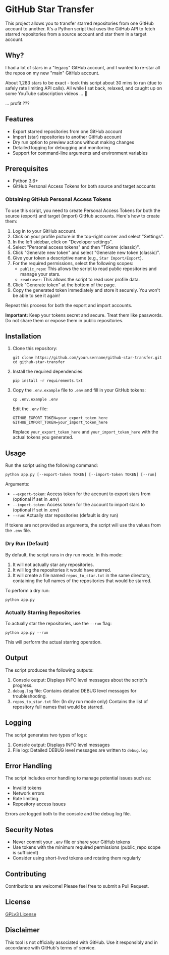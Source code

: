 # GitHub Star Transfer

This project allows you to transfer starred repositories from one GitHub account to another. It's a Python script that uses the GitHub API to fetch starred repositories from a source account and star them in a target account.

## Why?

I had a lot of stars in a "legacy" GitHub account, and I wanted to re-star all the repos on my new "main" GitHub account.

About 1,283 stars to be exact - took this script about 30 mins to run (due to safely rate limiting API calls). All while I sat back, relaxed, and caught up on some YouTube subscription videos ... 🥳

... profit ???

## Features

- Export starred repositories from one GitHub account
- Import (star) repositories to another GitHub account
- Dry run option to preview actions without making changes
- Detailed logging for debugging and monitoring
- Support for command-line arguments and environment variables

## Prerequisites

- Python 3.6+
- GitHub Personal Access Tokens for both source and target accounts

### Obtaining GitHub Personal Access Tokens

To use this script, you need to create Personal Access Tokens for both the source (export) and target (import) GitHub accounts. Here's how to create them:

1. Log in to your GitHub account.
2. Click on your profile picture in the top-right corner and select "Settings".
3. In the left sidebar, click on "Developer settings".
4. Select "Personal access tokens" and then "Tokens (classic)".
5. Click "Generate new token" and select "Generate new token (classic)".
6. Give your token a descriptive name (e.g., `Star Import/Export`).
7. For the required permissions, select the following scopes:
   - `public_repo`: This allows the script to read public repositories and manage your stars.
   - `read:user`: This allows the script to read user profile data.
8. Click "Generate token" at the bottom of the page.
9. Copy the generated token immediately and store it securely. You won't be able to see it again!

Repeat this process for both the export and import accounts.

**Important:** Keep your tokens secret and secure. Treat them like passwords. Do not share them or expose them in public repositories.

## Installation

1. Clone this repository:

   ```
   git clone https://github.com/yourusername/github-star-transfer.git
   cd github-star-transfer
   ```

2. Install the required dependencies:

   ```
   pip install -r requirements.txt
   ```

3. Copy the `.env.example` file to `.env` and fill in your GitHub tokens:

   ```
   cp .env.example .env
   ```

   Edit the `.env` file:

   ```
   GITHUB_EXPORT_TOKEN=your_export_token_here
   GITHUB_IMPORT_TOKEN=your_import_token_here
   ```

   Replace `your_export_token_here` and `your_import_token_here` with the actual tokens you generated.

## Usage

Run the script using the following command:

```
python app.py [--export-token TOKEN] [--import-token TOKEN] [--run]
```

Arguments:

- `--export-token`: Access token for the account to export stars from (optional if set in .env)
- `--import-token`: Access token for the account to import stars to (optional if set in .env)
- `--run`: Actually star repositories (default is dry run)

If tokens are not provided as arguments, the script will use the values from the `.env` file.

### Dry Run (Default)

By default, the script runs in dry run mode. In this mode:

1. It will not actually star any repositories.
2. It will log the repositories it would have starred.
3. It will create a file named `repos_to_star.txt` in the same directory, containing the full names of the repositories that would be starred.

To perform a dry run:

```
python app.py
```

### Actually Starring Repositories

To actually star the repositories, use the `--run` flag:

```
python app.py --run
```

This will perform the actual starring operation.

## Output

The script produces the following outputs:

1. Console output: Displays INFO level messages about the script's progress.
2. `debug.log` file: Contains detailed DEBUG level messages for troubleshooting.
3. `repos_to_star.txt` file: (In dry run mode only) Contains the list of repository full names that would be starred.

## Logging

The script generates two types of logs:

1. Console output: Displays INFO level messages
2. File log: Detailed DEBUG level messages are written to `debug.log`

## Error Handling

The script includes error handling to manage potential issues such as:

- Invalid tokens
- Network errors
- Rate limiting
- Repository access issues

Errors are logged both to the console and the debug log file.

## Security Notes

- Never commit your `.env` file or share your GitHub tokens
- Use tokens with the minimum required permissions (public_repo scope is sufficient)
- Consider using short-lived tokens and rotating them regularly

## Contributing

Contributions are welcome! Please feel free to submit a Pull Request.

## License

[GPLv3 License](LICENSE)

## Disclaimer

This tool is not officially associated with GitHub. Use it responsibly and in accordance with GitHub's terms of service.
